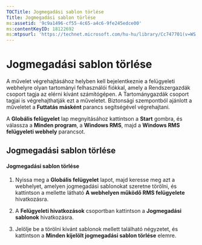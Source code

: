 ```yaml
---
TOCTitle: Jogmegadási sablon törlése
Title: Jogmegadási sablon törlése
ms:assetid: '9c9a1496-cf55-4c65-a4c6-9fe245edce00'
ms:contentKeyID: 18122692
ms:mtpsurl: 'https://technet.microsoft.com/hu-hu/library/Cc747701(v=WS.10)'
---
```


Jogmegadási sablon törlése
==========================

A művelet végrehajtásához helyben kell bejelentkeznie a felügyeleti webhelyre olyan tartományi felhasználói fiókkal, amely a Rendszergazdák csoport tagja az elérni kívánt számítógépen. A Tartománygazdák csoport tagjai is végrehajthatják ezt a műveletet. Biztonsági szempontból ajánlott a műveletet a **Futtatás másként** parancs segítségével végrehajtani.

A **Globális felügyelet** lap megnyitásához kattintson a **Start** gombra, és válassza a **Minden program**, a **Windows RMS**, majd a **Windows RMS felügyeleti webhely** parancsot.

Jogmegadási sablon törlése
--------------------------

#### Jogmegadási sablon törlése

1.  Nyissa meg a **Globális felügyelet** lapot, majd keresse meg azt a webhelyet, amelyen jogmegadási sablonokat szeretne törölni, és kattintson a mellette látható **A webhelyen működő RMS felügyelete** hivatkozásra.

2.  A **Felügyeleti hivatkozások** csoportban kattintson a **Jogmegadási sablonok** hivatkozásra.

3.  Jelölje be a törölni kívánt sablonok mellett található négyzetet, és kattintson a **Minden kijelölt jogmegadási sablon törlése** elemre.
